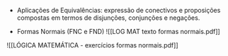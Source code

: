 - Aplicações de Equivalências: expressão de conectivos e proposições compostas em termos de disjunções, conjunções e negações.

- Formas Normais (FNC e FND)
![[LOG MAT texto formas normais.pdf]]

![[LÓGICA MATEMÁTICA - exercícios formas normais.pdf]]